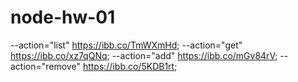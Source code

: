 # node-hw-01
--action="list" https://ibb.co/TmWXmHd;
--action="get" https://ibb.co/xz7qQNq;
--action="add" https://ibb.co/mGv84rV;
--action="remove" https://ibb.co/5KDB1rt;
